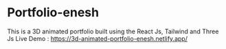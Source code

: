 # Portfolio-enesh
This is a 3D animated portfolio built using the React Js, Tailwind and Three Js
Live Demo : https://3d-animated-portfolio-enesh.netlify.app/
